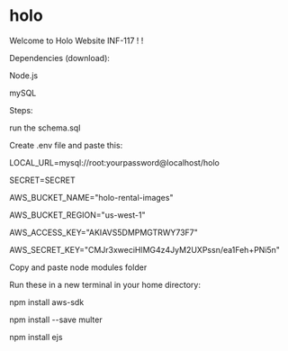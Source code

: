 # holo

Welcome to Holo Website INF-117 ! !

Dependencies (download):

Node.js

mySQL

Steps:

run the schema.sql

Create .env file and paste this:

LOCAL_URL=mysql://root:yourpassword@localhost/holo

SECRET=SECRET

AWS_BUCKET_NAME="holo-rental-images"

AWS_BUCKET_REGION="us-west-1"

AWS_ACCESS_KEY="AKIAVS5DMPMGTRWY73F7"

AWS_SECRET_KEY="CMJr3xweciHlMG4z4JyM2UXPssn/ea1Feh+PNi5n"

Copy and paste node modules folder

Run these in a new terminal in your home directory:

npm install aws-sdk

npm install --save multer

npm install ejs 
